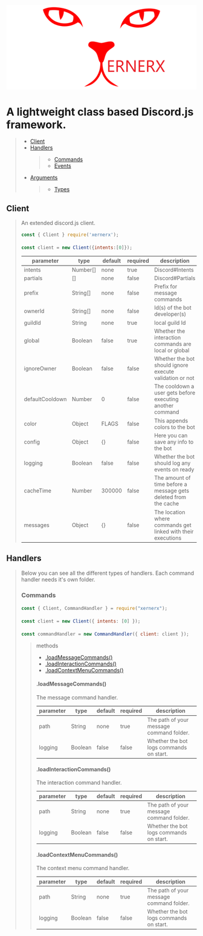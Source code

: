 ![Xernerx](./styles/banner.png)

# A lightweight class based Discord.js framework.

> - [Client](#Client)
> - [Handlers](#Handlers)
>   > - [Commands](#Commands)
>   > - [Events](#Events)
> - [Arguments](#Arguments)
>   > - [Types](#Argument#Types)

## Client

> An extended discord.js client.
>
> ```js
> const { Client } require('xernerx');
>
> const client = new Client({intents:[0]});
> ```
>
> | parameter       | type     | default | required | description                                                     |
> | --------------- | -------- | ------- | -------- | --------------------------------------------------------------- |
> | intents         | Number[] | none    | true     | Discord#Intents                                                 |
> | partials        | []       | none    | false    | Discord#Partials                                                |
> | prefix          | String[] | none    | false    | Prefix for message commands                                     |
> | ownerId         | String[] | none    | false    | Id(s) of the bot developer(s)                                   |
> | guildId         | String   | none    | true     | local guild Id                                                  |
> | global          | Boolean  | false   | true     | Whether the interaction commands are local or global            |
> | ignoreOwner     | Boolean  | false   | false    | Whether the bot should ignore execute validation or not         |
> | defaultCooldown | Number   | 0       | false    | The cooldown a user gets before executing another command       |
> | color           | Object   | FLAGS   | false    | This appends colors to the bot                                  |
> | config          | Object   | {}      | false    | Here you can save any info to the bot                           |
> | logging         | Boolean  | false   | false    | Whether the bot should log any events on ready                  |
> | cacheTime       | Number   | 300000  | false    | The amount of time before a message gets deleted from the cache |
> | messages        | Object   | {}      | false    | The location where commands get linked with their executions    |

## Handlers

> Below you can see all the different types of handlers. Each command handler needs it's own folder.
>
> ### Commands
>
> ```js
> const { Client, CommandHandler } = require("xernerx");
>
> const client = new Client({ intents: [0] });
>
> const commandHandler = new CommandHandler({ client: client });
> ```
>
> > methods
> >
> > - [.loadMessageCommands()](<#.loadMessageCommands()>)
> > - [.loadInteractionCommands()](<#.loadInteractionCommands()>)
> > - [.loadContextMenuCommands()](<#.loadContextMenuCommands()>)
> >
> > #### .loadMessageCommands()
> >
> > The message command handler.
> >
> > | parameter | type    | default | required | description                              |
> > | --------- | ------- | ------- | -------- | ---------------------------------------- |
> > | path      | String  | none    | true     | The path of your message command folder. |
> > | logging   | Boolean | false   | false    | Whether the bot logs commands on start.  |
> >
> > #### .loadInteractionCommands()
> >
> > The interaction command handler.
> >
> > | parameter | type    | default | required | description                              |
> > | --------- | ------- | ------- | -------- | ---------------------------------------- |
> > | path      | String  | none    | true     | The path of your message command folder. |
> > | logging   | Boolean | false   | false    | Whether the bot logs commands on start.  |
> >
> > #### .loadContextMenuCommands()
> >
> > The context menu command handler.
> >
> > | parameter | type    | default | required | description                              |
> > | --------- | ------- | ------- | -------- | ---------------------------------------- |
> > | path      | String  | none    | true     | The path of your message command folder. |
> > | logging   | Boolean | false   | false    | Whether the bot logs commands on start.  |
